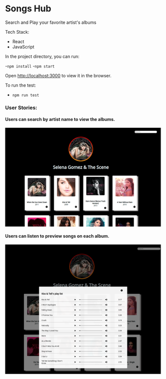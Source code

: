 # Songs Hub

Search and Play your favorite artist's albums

Tech Stack:

- React
- JavaScript

In the project directory, you can run:

-`npm install` -`npm start`

Open [http://localhost:3000](http://localhost:3000) to view it in the browser.

To run the test:

- `npm run test`

### User Stories:

#### Users can search by artist name to view the albums.

<img src="https://github.com/NonglakS/iTunes-Store/blob/main/music-hub/index.png"/>

#### Users can listen to preview songs on each album.

<img src="https://github.com/NonglakS/iTunes-Store/blob/main/music-hub/modal.png"/>
